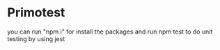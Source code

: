 # Primotest
you can run "npm i" for install the packages
and run npm test to do unit testing by using jest
